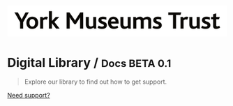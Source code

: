 <!-- _coverpage.md -->

![logo](_media/york_museums_trust.png)

# Digital Library / <small>Docs BETA 0.1</small>

> Explore our library to find out how to get support.

[Need support?](support/)